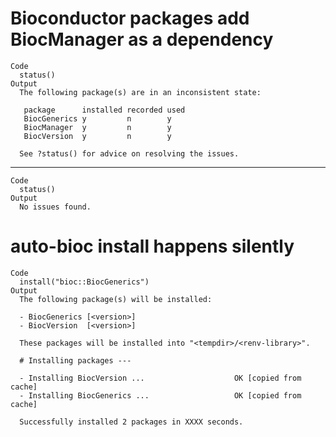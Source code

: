 # Bioconductor packages add BiocManager as a dependency

    Code
      status()
    Output
      The following package(s) are in an inconsistent state:
      
       package      installed recorded used
       BiocGenerics y         n        y   
       BiocManager  y         n        y   
       BiocVersion  y         n        y   
      
      See ?status() for advice on resolving the issues.

---

    Code
      status()
    Output
      No issues found.

# auto-bioc install happens silently

    Code
      install("bioc::BiocGenerics")
    Output
      The following package(s) will be installed:
      
      - BiocGenerics [<version>]
      - BiocVersion  [<version>]
      
      These packages will be installed into "<tempdir>/<renv-library>".
      
      # Installing packages ---
      
      - Installing BiocVersion ...                    OK [copied from cache]
      - Installing BiocGenerics ...                   OK [copied from cache]
      
      Successfully installed 2 packages in XXXX seconds.

